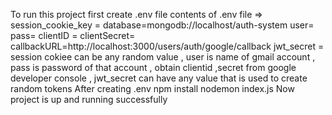 To run this project first create .env file
contents of .env file =>
session_cookie_key = 
database=mongodb://localhost/auth-system
user=  
pass= 
clientID = 
clientSecret=
callbackURL=http://localhost:3000/users/auth/google/callback
jwt_secret = 
session cokiee can be any random value , user is name of gmail account , pass is password of that account , obtain clientid ,secret from google developer console , jwt_secret can have any value that is used to create random tokens
After creating .env
npm install 
nodemon index.js
Now project is up and running successfully
